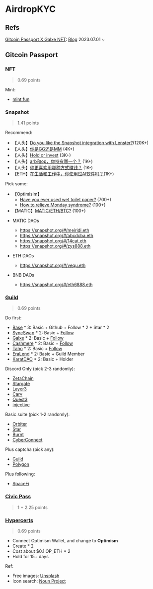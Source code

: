 # AirdropKYC

## Refs

[Gitcoin Passport X Galxe NFT](https://twitter.com/Galxe/status/1684599885826580480?s=20): [Blog](https://www.gitcoin.co/blog/gitcoin-passport-galxe) 2023.07.01 ~ 

## Gitcoin Passport
### NFT
> 0.69 points

Mint:
- [mint.fun](https://mint.fun/feed/free?chain=ethereum)

### Snapshot
> 1.41 points

Recommend:
- 【人头】[Do you like the Snapshot integration with Lenster?](https://snapshot.org/#/yoginth.eth/proposal/0x9287c40edcd68c362c7c4139fe3489bbaaa27cf4de68be5c218a82d0f252e718)(120K+)
- 【人头】[你是GG还是MM](https://snapshot.org/#/20244202.eth/proposal/0xeefda5d0ab0da5f4f34574c53774f14790c57f58dbd2b98641688b35213563e8) (4K+)
- 【人头】[Hold or invest](https://snapshot.org/#/gm365.eth/proposal/0x880a8c335fceba59120bbd6b2cc0c9627282e083158d84d98ed94f54bb0b1e88) (3K+)
- 【人头】[arb和op，你持有哪一个？](https://snapshot.org/#/ens86.eth/proposal/0xddc6d8479a6fd7d113459ee523c495e0d975cbd4f74fc1a88621f4143841c342) (1K+)
- 【人头】[你更喜欢用哪种方式赚钱？](https://snapshot.org/#/ens86.eth/proposal/0xbe2d0a08489efefabe65c768587a81f411ac06987a0ae5028263002c607c56ea) (1K-)
- 【ETH】[在生活和工作中，你使用过AI软件吗？](https://snapshot.org/#/0x88188.eth/proposal/0xcd0875b8963b2ad566468adf027cab4966139731ceedf0603c45dbd2223e7654)(1K+)

Pick some:
- 【Optimisim】
  * [Have you ever used wet toilet paper?](https://snapshot.org/#/zksync00.eth/proposal/0x0a0d4e8be2c795acb0ae22de332c7deb8f17800264ff4769bff39beede04065d) (700+)
  * [How to relieve Monday syndrome?](https://snapshot.org/#/zksync00.eth/proposal/0x5e69d35953fee23f1ac7d5fb18a22f33b401d9bc2cbff055642d4e4923951259) (100+)
- 【MATIC】[MATIC/ETH/BTC?](https://snapshot.org/#/meiridi.eth/proposal/0x3a2fb0220da2b5f295bd23ef8cc13c8104eddefd6430039c8e684dc66c7287b0) (100+)

* MATIC DAOs
  * https://snapshot.org/#/meiridi.eth
  * https://snapshot.org/#/abcdcba.eth
  * https://snapshot.org/#/14cat.eth
  * https://snapshot.org/#/zys888.eth

* ETH DAOs
  * https://snapshot.org/#/yequ.eth

* BNB DAOs
  * https://snapshot.org/#/eth6888.eth


### [Guild](https://guild.xyz/explorer)
> 0.69 points

Do first:
- [Base](https://guild.xyz/buildonbase) * 3: Basic + Github + Follow * 2 + Star * 2
- [SyncSwap](https://guild.xyz/syncswap) * 2: Basic + [Follow](https://twitter.com/syncswap)
- [Galxe](https://guild.xyz/galxe) * 2: Basic + [Follow](https://twitter.com/galxe)
- [Cashmere](https://guild.xyz/cashmerelabs) * 2: Basic + [Follow](https://twitter.com/CashmereLabs)
- [Taho](https://guild.xyz/cashmerelabs) * 2: Basic + [Follow](https://twitter.com/taho_xyz)
- [EraLend](https://guild.xyz/eralend) * 2: Basic + Guild Member
- [KaratDAO](https://guild.xyz/karatdao) * 2: Basic + Holder

Discord Only (pick 2-3 randomly):
- [ZetaChain](https://guild.xyz/zetachain)
- [Stargate](https://guild.xyz/stargate)
- [Layer3](https://guild.xyz/layer3)
- [Carv](https://guild.xyz/carv)
- [Quest3](https://guild.xyz/quest3)
- [injective](https://guild.xyz/injective)

Basic suite (pick 1-2 randomly):
- [Orbiter](https://guild.xyz/orbiter-finance)
- [Star](https://guild.xyz/starprotocol)
- [Burnt](https://guild.xyz/burnt)
- [CyberConnect](https://guild.xyz/cyberconnect)

Plus captcha (pick any):
- [Guild](https://guild.xyz/our-guild)
- [Polygon](https://guild.xyz/polygon)

Plus following:
- [SpaceFi](https://guild.xyz/spacefi)

### [Civic Pass](https://getpass.civic.com/status?chain=polygon)
> 1 + 2.25 points

### [Hypercerts](https://hypercerts.org/)
> 0.69 points 

- Connect Optimism Wallet, and change to **Optimism**
- Create * 2
- Cost about $0.1 OP_ETH * 2
- Hold for 15+ days

Ref:
- Free images: [Unsplash](https://unsplash.com/)
- Icon search: [Noun Project](https://thenounproject.com/)